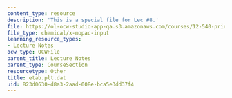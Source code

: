 ```yaml
---
content_type: resource
description: 'This is a special file for Lec #8.'
file: https://ol-ocw-studio-app-qa.s3.amazonaws.com/courses/12-540-principles-of-the-global-positioning-system-spring-2012/823d0630d8a32aad008ebca5e3dd37f4_etab.plt.dat
file_type: chemical/x-mopac-input
learning_resource_types:
- Lecture Notes
ocw_type: OCWFile
parent_title: Lecture Notes
parent_type: CourseSection
resourcetype: Other
title: etab.plt.dat
uid: 823d0630-d8a3-2aad-008e-bca5e3dd37f4
---
```

